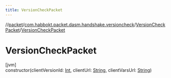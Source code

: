 ```yaml
---
title: VersionCheckPacket
---
```

//[packet](../../../index.html)/[com.habbokt.packet.dasm.handshake.versioncheck](../index.html)/[VersionCheckPacket](index.html)/[VersionCheckPacket](-version-check-packet.html)



# VersionCheckPacket



[jvm]\
constructor(clientVersionId: [Int](https://kotlinlang.org/api/latest/jvm/stdlib/kotlin/-int/index.html), clientUrl: [String](https://kotlinlang.org/api/latest/jvm/stdlib/kotlin/-string/index.html), clientVarsUrl: [String](https://kotlinlang.org/api/latest/jvm/stdlib/kotlin/-string/index.html))




